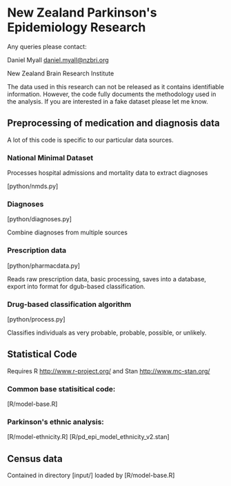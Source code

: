 # New Zealand Parkinson's Epidemiology Research

Any queries please contact:

Daniel Myall <daniel.myall@nzbri.org>

New Zealand Brain Research Institute

The data used in this research can not be released as it contains identifiable information. However, the code fully documents the methodology used in the analysis. If you are interested in a fake dataset please let me know.

## Preprocessing of medication and diagnosis data

A lot of this code is specific to our particular data sources.

### National Minimal Dataset

Processes hospital admissions and mortality data to extract diagnoses

[python/nmds.py]

### Diagnoses

[python/diagnoses.py]

Combine diagnoses from multiple sources

### Prescription data

[python/pharmacdata.py]

Reads raw prescription data, basic processing, saves into a database, export into format for dgub-based classification.

### Drug-based classification algorithm

[python/process.py]

Classifies individuals as very probable, probable, possible, or unlikely.


## Statistical Code

Requires R http://www.r-project.org/ and Stan http://www.mc-stan.org/

### Common base statisitical code:

[R/model-base.R]

### Parkinson's ethnic analysis:

[R/model-ethnicity.R]
[R/pd_epi_model_ethnicity_v2.stan]

## Census data

Contained in directory [input/] loaded by [R/model-base.R]